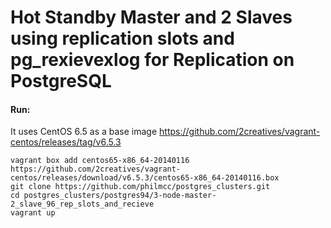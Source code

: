 # Hot Standby Master and 2 Slaves using replication slots and pg_rexievexlog for Replication on PostgreSQL



#### Run:

It uses CentOS 6.5 as a base image https://github.com/2creatives/vagrant-centos/releases/tag/v6.5.3

```shell
vagrant box add centos65-x86_64-20140116 https://github.com/2creatives/vagrant-centos/releases/download/v6.5.3/centos65-x86_64-20140116.box
git clone https://github.com/philmcc/postgres_clusters.git
cd postgres_clusters/postgres94/3-node-master-2_slave_96_rep_slots_and_recieve
vagrant up
```
